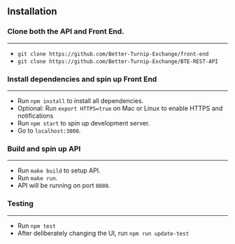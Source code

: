 ## Installation

### Clone both the API and Front End.

---

- `git clone https://github.com/Better-Turnip-Exchange/front-end`
- `git clone https://github.com/Better-Turnip-Exchange/BTE-REST-API`

### Install dependencies and spin up Front End

---

- Run `npm install` to install all dependencies.
- Optional: Run `export HTTPS=true` on Mac or Linux to enable HTTPS and notifications
- Run `npm start` to spin up development server.
- Go to `localhost:3000`.

### Build and spin up API

---

- Run `make build` to setup API.
- Run `make run`.
- API will be running on port `8080`.

### Testing
---
- Run `npm test`
- After deliberately changing the UI, run `npm run update-test`
